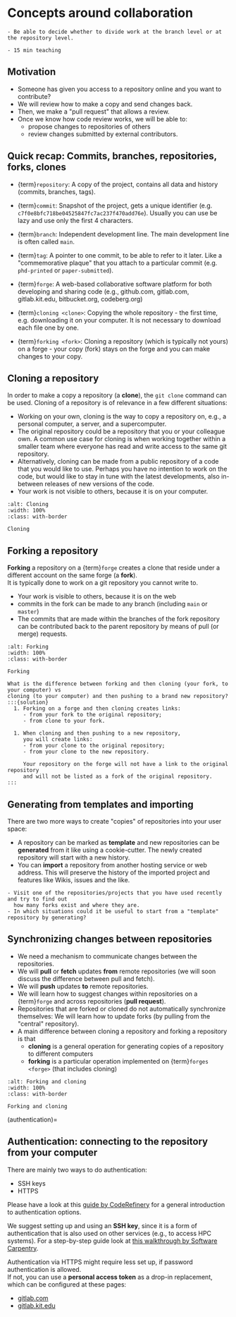 # Concepts around collaboration

```{objectives}
- Be able to decide whether to divide work at the branch level or at the repository level.
```

```{instructor-note}
- 15 min teaching
```


## Motivation

- Someone has given you access to a repository online and you want to contribute?
- We will review how to make a copy and send changes back.
- Then, we make a "pull request" that allows a review.
- Once we know how code review works, we will be able to:
  - propose changes to repositories of others 
  - review changes submitted by external contributors.


## Quick recap: Commits, branches, repositories, forks, clones

- {term}`repository`: A copy of the project, contains all data and history (commits, branches, tags).
- {term}`commit`: Snapshot of the project, gets a unique identifier 
  (e.g. `c7f0e8bfc718be04525847fc7ac237f470add76e`).
  Usually you can use be lazy and use only the first 4 characters.

- {term}`branch`: Independent development line. The main development line is often called `main`.
- {term}`tag`: A pointer to one commit, to be able to refer to it later. 
  Like a "commemorative plaque"
  that you attach to a particular commit (e.g. `phd-printed` or `paper-submitted`).
- {term}`forge`: A web-based collaborative software platform for both developing and sharing code 
  (e.g., github.com, gitlab.com, gitlab.kit.edu, bitbucket.org, codeberg.org)
- {term}`cloning <clone>`: Copying the whole repository - the first time,
  e.g. downloading it on your computer. It is not necessary to download each file one by one.
- {term}`forking <fork>`: Cloning a repository (which is typically not yours) on a forge - your
  copy (fork) stays on the forge and you can make changes to your copy.

## Cloning a repository

In order to make a copy a repository (a **clone**), 
the `git clone` command can be used. 
Cloning of a repository is of relevance in a few different situations:
* Working on your own, cloning is the way to copy a repository on, 
  e.g., a personal computer, a server, and a supercomputer.
* The original repository could be a repository that you or your colleague own. 
  A common use case for cloning is when working together 
  within a smaller team where everyone has read and write access to the same git repository.
* Alternatively, cloning can be made from a public repository of a code 
  that you would like to use. 
  Perhaps you have no intention to work on the code, 
  but would like to stay in tune with the latest developments, 
  also in-between releases of new versions of the code.
* Your work is not visible to others, because it is on your computer.

```{figure} img/overview/clone.png
:alt: Cloning
:width: 100%
:class: with-border

Cloning
```


## Forking a repository

**Forking** a repository on a {term}`forge` creates a clone 
that reside under a different account on the same forge (a **fork**).  
It is typically done to work on a git repository you cannot write to.
* Your work is visible to others, because it is on the web
* commits in the fork can be made to any branch (including `main` or `master`) 
* The commits that are made within the branches of the fork repository can be contributed back to the parent repository by means of pull (or merge) requests.

```{figure} img/overview/fork.png
:alt: Forking
:width: 100%
:class: with-border

Forking
```

```{exercise}
What is the difference between forking and then cloning (your fork, to your computer) vs 
cloning (to your computer) and then pushing to a brand new repository?
:::{solution}
  1. Forking on a forge and then cloning creates links:
     - from your fork to the original repository;
     - from clone to your fork.

  1. When cloning and then pushing to a new repository, 
     you will create links:
     - from your clone to the original repository;
     - from your clone to the new repository.

     Your repository on the forge will not have a link to the original repository
     and will not be listed as a fork of the original repository.
:::
```

## Generating from templates and importing

There are two more ways to create "copies" of repositories into your user space:
- A repository can be marked as **template** 
  and new repositories can be **generated** from it
  like using a cookie-cutter.
  The newly created repository will start with a new history.
- You can **import** a repository from another hosting service or web address.
  This will preserve the history of the imported project
  and features like Wikis, issues and the like.


```{discussion}
- Visit one of the repositories/projects that you have used recently and try to find out
  how many forks exist and where they are.
- In which situations could it be useful to start from a "template" repository by generating?
```


## Synchronizing changes between repositories

- We need a mechanism to communicate changes between the repositories.
- We will **pull** or **fetch** updates **from** remote repositories (we will soon discuss the difference between pull and fetch).
- We will **push** updates **to** remote repositories.
- We will learn how to suggest changes within repositories on a {term}`forge` and across repositories (**pull request**).
- Repositories that are forked or cloned do not automatically synchronize themselves:
  We will learn how to update forks (by pulling from the "central" repository).
- A main difference between cloning a repository and forking a repository is that
  - **cloning** is a general operation for generating copies of a repository to different computers
  - **forking** is a particular operation implemented on {term}`forges <forge>` (that includes cloning)

```{figure} img/overview/forkandclone.png
:alt: Forking and cloning
:width: 100%
:class: with-border
  
Forking and cloning
```

(authentication)=
## Authentication: connecting to the repository from your computer

There are mainly two ways to do authentication:
- SSH keys
- HTTPS 

Please have a look at 
this [guide by CodeRefinery](https://coderefinery.github.io/installation/ssh/)
for a general introduction to authentication options.

We suggest setting up and using an **SSH key**, 
since it is a form of authentication 
that is also used on other services
(e.g., to access HPC systems).
For a step-by-step guide
look at [this walkthrough by Software Carpentry](https://swcarpentry.github.io/git-novice/07-github.html#ssh-background-and-setup).

Authentication via HTTPS might require less set up,
if password authentication is allowed.  
If not, you can use a **personal access token**
as a drop-in replacement, 
which can be configured at these pages:
- [gitlab.com](https://gitlab.com/-/user_settings/personal_access_tokens)
- [gitlab.kit.edu](https://gitlab.kit.edu/-/user_settings/personal_access_tokens)
 
